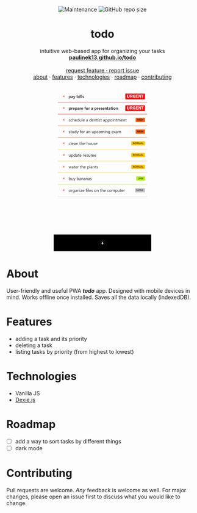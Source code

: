 <p align="center">
<img alt="Maintenance" src="https://img.shields.io/maintenance/yes/2023?style=for-the-badge">
<img alt="GitHub repo size" src="https://img.shields.io/github/repo-size/paulinek13/todo?style=for-the-badge">
</p>

<h1 align="center"><strong>todo</strong></h1>

<p align="center">
intuitive web-based app for organizing your tasks
<br />
<a href="https://paulinek13.github.io/todo/"><strong>paulinek13.github.io/todo</strong></a>
<br />
<br />
<a href="https://github.com/paulinek13/todo/issues">request feature · report issue</a>
<br />
<a href="#about">about</a> ·
<a href="#about">features</a> ·
<a href="#about">technologies</a> ·
<a href="#roadmap">roadmap</a> ·
<a href="#contributing">contributing</a>
<br />
<br />
<img src="./screenshot.png" alt="Logo" width="256">
</p>

# About

User-friendly and useful PWA **_todo_** app. Designed with mobile devices in mind. Works offline once installed. Saves all the data locally (indexedDB).

# Features

- adding a task and its priority
- deleting a task
- listing tasks by priority (from highest to lowest)

# Technologies

- Vanilla JS
- [Dexie.js](https://github.com/dexie/Dexie.js)

# Roadmap

- [ ] add a way to sort tasks by different things
- [ ] dark mode

# Contributing

Pull requests are welcome. _Any_ feedback is welcome as well.
For major changes, please open an issue first to discuss what you would like to change.